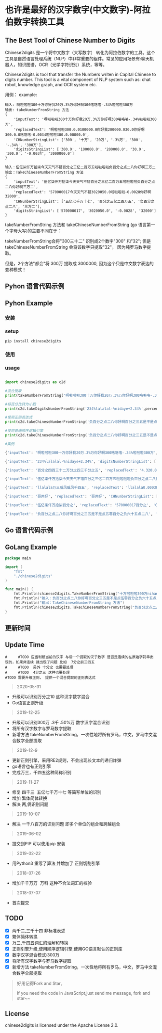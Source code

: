 # 也许是最好的汉字数字(中文数字)-阿拉伯数字转换工具

## The Best Tool of Chinese Number to Digits 

Chinese2digits 是一个将中文数字（大写数字） 转化为阿拉伯数字的工具。这个工具是自然语言处理系统（NLP）中非常重要的组件。常见的应用场景有:聊天机器人，知识图谱，OCR（光学字符识别）系统，等等。

Chinese2digits is tool that transfer the Numbers writen in Capital Chinese to digits number. This tool is a vital component of NLP system such as: chat robot, knowledge graph, and OCR system etc.




用例：
example:
```
输入: 啊啦啦啦300十万你好我20万.3%万你好啊300咯咯咯-.34%啦啦啦300万
输出: takeNumberFromString 方法
{
	'inputText': '啊啦啦啦300十万你好我20万.3%万你好啊300咯咯咯-.34%啦啦啦300万', 
	'replacedText': '啊啦啦啦300.0.0100000.0你好我200000.030.0你好啊300.0.0咯咯咯-0.0034啦啦啦300.0.00000.0', 
	'CHNumberStringList': ['300', '十万', '20万', '.3%万', '300', '-.34%', '300万'], 
	'digitsStringList': ['300.0', '100000.0', '200000.0', '30.0', '300.0', '-0.0034', '3000000.0']
}

输入：伍亿柒仟万拾柒今天天气不错百分之三亿二百万五啦啦啦啦负百分之点二八你好啊三万二
输出：TakeChineseNumberFromString 方法
{
    'inputText': '伍亿柒仟万拾柒今天天气不错百分之三亿二百万五啦啦啦啦负百分之点二八你好啊三万二',
    'replacedText': '570000017今天天气不错3020050.0啦啦啦啦-0.0028你好啊32000',
    'CHNumberStringList': ['五亿七千万十七', '百分之三亿二百万五', '负百分之点二八', '三万二'],
    'digitsStringList': ['570000017', '3020050.0', '-0.0028', '32000']
}
```

takeNumberFromString 方法和 takeChineseNumberFromString (go 语言第一个字母大写)的主要不同在于：

takeNumberFromString会将"300三十二" 识别成2个数字"300" 和"32"; 但是 takeChineseNumberFromString 会将该数字只提取"32"。 因为纯罗马数字提取。

但是，2个方法"都会"将 300万 提取成 3000000, 因为这个只是中文数字表达的变种模式！


## Pyhon 语言代码示例
## Pyhon Example

### 安装
### setup

``` python
pip install chinese2digits
```

### 使用
### usage
``` python

import chinese2digits as c2d

#混合提取
print(takeNumberFromString('啊啦啦啦300十万你好我20万.3%万你好啊300咯咯咯-.34%啦啦啦300万'))

#将百分比转为小数
print(c2d.takeDigitsNumberFromString('234%lalalal-%nidaye+2.34%',percentConvert=True))

#使用正则表达式
print(c2d.takeChineseNumberFromString('负百分之点二八你好啊百分之三五是不是点伍零百分之负六十五点二八'))

#使用普通顺序逻辑引擎
print(c2d.takeChineseNumberFromString('负百分之点二八你好啊百分之三五是不是点伍零百分之负六十五点二八',method='normal'))

#案例

{'inputText': '啊啦啦啦300十万你好我20万.3%万你好啊300咯咯咯-.34%啦啦啦300万', 'replacedText': '啊啦啦啦300.0.0100000.0你好我200000.030.0你好啊300.0.0咯咯咯-0.0034啦啦啦300.0.00000.0', 'CHNumberStringList': ['300', '十万', '20万', '.3%万', '300', '-.34%', '300万'], 'digitsStringList': ['300.0', '100000.0', '200000.0', '30.0', '300.0', '-0.0034', '3000000.0']}

{'inputText': '234%lalalal-%nidaye+2.34%', 'digitsNumberStringList': ['2.34', '0.0234']}

{'inputText': '百分之四百三十二万分之四三千分之五', 'replacedText': '4.320.00430.005', 'CHNumberStringList': ['百分之四百三十二', '万分之四三', '千分之五'], 'digitsStringList': ['4.32', '0.0043', '0.005']}

{'inputText': '伍亿柒仟万拾柒今天天气不错百分之三亿二百万五啦啦啦啦负百分之点二八你好啊三万二', 'replacedText': '570000017今天天气不错3020050.0啦啦啦啦-0.0028你好啊32000', 'CHNumberStringList': ['五亿七千万十七', '百分之三亿二百万五', '负百分之点二八', '三万二'], 'digitsStringList': ['570000017', '3020050.0', '-0.0028', '32000']}

{'inputText': 'llalala万三威风威风千四五', 'replacedText': 'llalala0.0003威风威风0.045', 'CHNumberStringList': ['万三', '千四五'], 'digitsStringList': ['0.0003', '0.045']}

{'inputText': '哥两好', 'replacedText': '哥两好', 'CHNumberStringList': [], 'digitsStringList': []}

{'inputText': '伍亿柒仟万拾柒百分之', 'replacedText': '570000017百分之', 'CHNumberStringList': ['五亿七千万十七'], 'digitsStringList': ['570000017']}

{'inputText': '负百分之点二八你好啊百分之三五是不是点五零百分之负六十五点二八', 'replacedText': '-0.0028你好啊0.35是不是0.50-0.6528', 'CHNumberStringList': ['负百分之点二八', '百分之三五', '点五零', '百分之负六十五点二八'], 'digitsStringList': ['-0.0028', '0.35', '0.50', '-0.6528']}

```

## Go 语言代码示例
## GoLang Example

``` go
package main

import (
	"fmt"
	"./chinese2digits"
)

func main() {
	fmt.Println(chinese2digits.TakeNumberFromString("十万啦啦啦300万nihao400十五点八"))
	fmt.Println("输入：负百分之点二八你好啊百分之三五是不是点伍零百分之负六十五点二八")
	fmt.Println("输出：TakeChineseNumberFromString 方法")
	fmt.Println(chinese2digits.TakeChineseNumberFromString("负百分之点二八你好啊百分之三五是不是点伍零百分之负六十五点二八", nil, true))
}

```


## 更新时间
## Update Time
    #     #TODO 应当判断当前的汉字 与后一个提取的汉子数字 是否是连续的在原始字符串出现的，如果非连续 就出现了问题 比如  7分之前三四五
    #     #TODO  另外 十分之 也需要处理
    #     #TODO  4分之三 这种也要处理
	#TODO 需要升级正则， 提供一个混合提取的正则表达式


>2020-05-31
* 升级可以识别万分之10 这种汉字数字混合
* Go语言正则升级

> 2019-12-25
* 升级可以识别300万 .3千 .50%万 数字汉字混合识别
* 将所有汉字数字与罗马数字提取
* 新增方法 takeNumberFromString，一次性地将所有罗马，中文，罗马中文混合数字全部提取

> 2019-12-9
* 更新正则引擎，采用RE2规则，不会出现长文本的递归炸弹
* go语言也有正则引擎
* 完成万三，千四五这种简称识别

> 2019-11-27
* 修复 四千三  五亿七千万十七 等简写单位的识别
* 增加 繁体简体转换
* 解决 两,俩识别问题

> 2019-10-07
* 解决 一千八百万的识别问题 即多个单位的组合和跨越组合

> 2019-06-02
* 提交到PIP 可以使用pip 安装

> 2019-02-22
* 用Python3 重写了算法 并增加了 正则切割引擎

> 2018-07-26
* 增加千千万万  万科 这种不合法词汇的校验

> 2018-07-07
* 首次提交

## TODO
- [x] 两千二,三千十四  非标准表述
- [x] 繁体简体转换
- [x] 万三,千四五词汇的理解和转换
- [x] 正则引擎升级,使用顺序逻辑引擎,使用GO语言默认的正则库
- [x] 数字汉字混合模式:300万
- [x] 将所有汉字数字与罗马数字提取
- [x] 新增方法 takeNumberFromString，一次性地将所有罗马，中文，罗马中文混合数字全部提取

> 好用记得Fork and Star。
>
> If you need the code in JavaScript,just send me message, fork and star~~



## License
chinese2digits is licensed under the Apache License 2.0.


